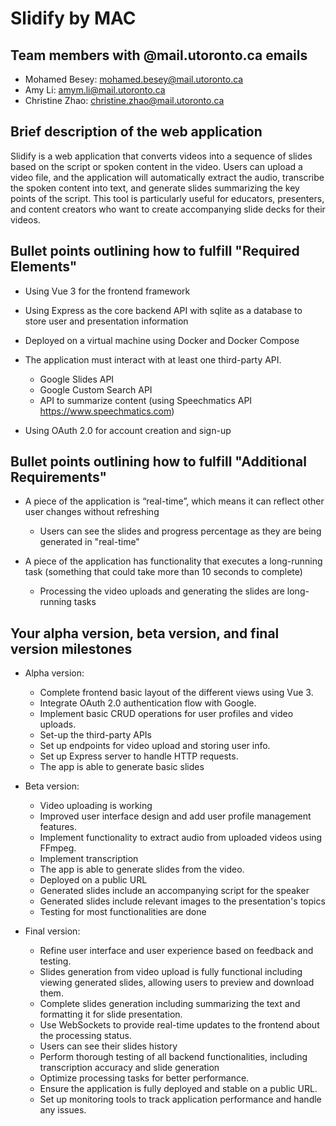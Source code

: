 # Slidify by MAC

## Team members with @mail.utoronto.ca emails

- Mohamed Besey: mohamed.besey@mail.utoronto.ca
- Amy Li: amym.li@mail.utoronto.ca
- Christine Zhao: christine.zhao@mail.utoronto.ca

## Brief description of the web application

Slidify is a web application that converts videos into a sequence of slides based on the script or spoken content in the video. Users can upload a video file, and the application will automatically extract the audio, transcribe the spoken content into text, and generate slides summarizing the key points of the script. This tool is particularly useful for educators, presenters, and content creators who want to create accompanying slide decks for their videos.

## Bullet points outlining how to fulfill "Required Elements"

- Using Vue 3 for the frontend framework

- Using Express as the core backend API with sqlite as a database to store user and presentation information

- Deployed on a virtual machine using Docker and Docker Compose

- The application must interact with at least one third-party API.

  - Google Slides API
  - Google Custom Search API
  - API to summarize content (using Speechmatics API https://www.speechmatics.com)

- Using OAuth 2.0 for account creation and sign-up

## Bullet points outlining how to fulfill "Additional Requirements"

- A piece of the application is “real-time”, which means it can reflect other
  user changes without refreshing

  - Users can see the slides and progress percentage as they are being generated in "real-time"

- A piece of the application has functionality that executes a long-running task
  (something that could take more than 10 seconds to complete)
  - Processing the video uploads and generating the slides are
    long-running tasks

## Your alpha version, beta version, and final version milestones

- Alpha version:

  - Complete frontend basic layout of the different views using Vue 3.
  - Integrate OAuth 2.0 authentication flow with Google.
  - Implement basic CRUD operations for user profiles and video uploads.
  - Set-up the third-party APIs
  - Set up endpoints for video upload and storing user info.
  - Set up Express server to handle HTTP requests.
  - The app is able to generate basic slides

- Beta version:

  - Video uploading is working
  - Improved user interface design and add user profile management features.
  - Implement functionality to extract audio from uploaded videos using FFmpeg.
  - Implement transcription
  - The app is able to generate slides from the video.
  - Deployed on a public URL
  - Generated slides include an accompanying script for the speaker
  - Generated slides include relevant images to the presentation's topics
  - Testing for most functionalities are done

- Final version:
  - Refine user interface and user experience based on feedback and testing.
  - Slides generation from video upload is fully functional including viewing generated slides, allowing users to preview and download them.
  - Complete slides generation including summarizing the text and formatting it for slide presentation.
  - Use WebSockets to provide real-time updates to the frontend about the processing status.
  - Users can see their slides history
  - Perform thorough testing of all backend functionalities, including transcription accuracy and slide generation
  - Optimize processing tasks for better performance.
  - Ensure the application is fully deployed and stable on a public URL.
  - Set up monitoring tools to track application performance and handle any issues.
